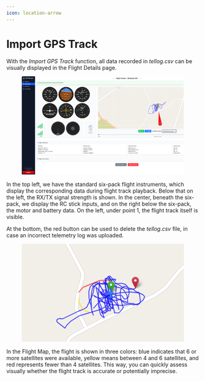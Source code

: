 ```yaml
---
icon: location-arrow
---
```


# Import GPS Track

With the _Import GPS Track_ function, all data recorded in _tellog.csv_ can be visually displayed in the Flight Details page.

<figure><img src="../../.gitbook/assets/GPS_Track_flight_details.png" alt=""><figcaption></figcaption></figure>

In the top left, we have the standard six-pack flight instruments, which display the corresponding data during flight track playback. Below that on the left, the RX/TX signal strength is shown. In the center, beneath the six-pack, we display the RC stick inputs, and on the right below the six-pack, the motor and battery data. On the left, under point 1, the flight track itself is visible.

At the bottom, the red button can be used to delete the _tellog.csv_ file, in case an incorrect telemetry log was uploaded.



<figure><img src="../../.gitbook/assets/GPS_Colors.png" alt=""><figcaption></figcaption></figure>

In the Flight Map, the flight is shown in three colors: blue indicates that 6 or more satellites were available, yellow means between 4 and 6 satellites, and red represents fewer than 4 satellites. This way, you can quickly assess visually whether the flight track is accurate or potentially imprecise.
